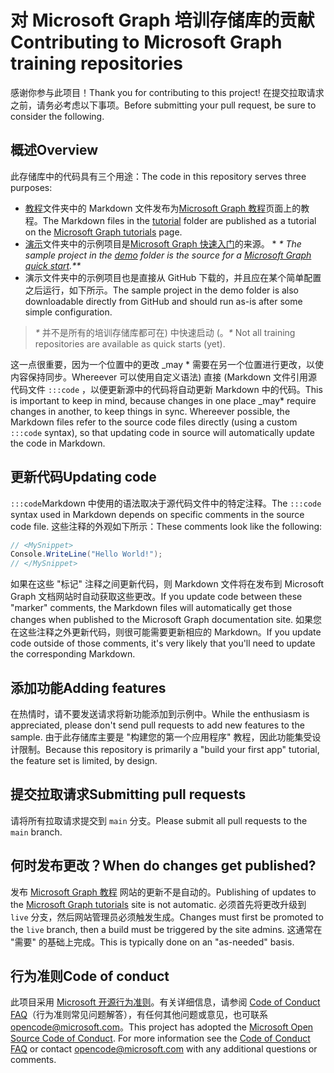 # <a name="contributing-to-microsoft-graph-training-repositories"></a><span data-ttu-id="6d931-101">对 Microsoft Graph 培训存储库的贡献</span><span class="sxs-lookup"><span data-stu-id="6d931-101">Contributing to Microsoft Graph training repositories</span></span>

<span data-ttu-id="6d931-102">感谢你参与此项目！</span><span class="sxs-lookup"><span data-stu-id="6d931-102">Thank you for contributing to this project!</span></span> <span data-ttu-id="6d931-103">在提交拉取请求之前，请务必考虑以下事项。</span><span class="sxs-lookup"><span data-stu-id="6d931-103">Before submitting your pull request, be sure to consider the following.</span></span>

## <a name="overview"></a><span data-ttu-id="6d931-104">概述</span><span class="sxs-lookup"><span data-stu-id="6d931-104">Overview</span></span>

<span data-ttu-id="6d931-105">此存储库中的代码具有三个用途：</span><span class="sxs-lookup"><span data-stu-id="6d931-105">The code in this repository serves three purposes:</span></span>

- <span data-ttu-id="6d931-106">[教程](/tutorial)文件夹中的 Markdown 文件发布为[Microsoft Graph 教程](https://docs.microsoft.com/graph/tutorials)页面上的教程。</span><span class="sxs-lookup"><span data-stu-id="6d931-106">The Markdown files in the [tutorial](/tutorial) folder are published as a tutorial on the [Microsoft Graph tutorials](https://docs.microsoft.com/graph/tutorials) page.</span></span>
- <span data-ttu-id="6d931-107">[演示](/demo)文件夹中的示例项目是[Microsoft Graph 快速入门](https://developer.microsoft.com/graph/quick-start)的来源。 \* *\** _</span><span class="sxs-lookup"><span data-stu-id="6d931-107">The sample project in the [demo](/demo) folder is the source for a [Microsoft Graph quick start](https://developer.microsoft.com/graph/quick-start).\**\**_</span></span>
- <span data-ttu-id="6d931-108">演示文件夹中的示例项目也是直接从 GitHub 下载的，并且应在某个简单配置之后运行，如下所示。</span><span class="sxs-lookup"><span data-stu-id="6d931-108">The sample project in the demo folder is also downloadable directly from GitHub and should run as-is after some simple configuration.</span></span>

> <span data-ttu-id="6d931-109">_*\**_ 并不是所有的培训存储库都可在) 中快速启动 (。</span><span class="sxs-lookup"><span data-stu-id="6d931-109">_*\**_ Not all training repositories are available as quick starts (yet).</span></span>

<span data-ttu-id="6d931-110">这一点很重要，因为一个位置中的更改 _may \* 需要在另一个位置进行更改，以使内容保持同步。Whereever 可以使用自定义语法) 直接 (Markdown 文件引用源代码文件 `:::code` ，以便更新源中的代码将自动更新 Markdown 中的代码。</span><span class="sxs-lookup"><span data-stu-id="6d931-110">This is important to keep in mind, because changes in one place _may\* require changes in another, to keep things in sync. Whereever possible, the Markdown files refer to the source code files directly (using a custom `:::code` syntax), so that updating code in source will automatically update the code in Markdown.</span></span>

## <a name="updating-code"></a><span data-ttu-id="6d931-111">更新代码</span><span class="sxs-lookup"><span data-stu-id="6d931-111">Updating code</span></span>

<span data-ttu-id="6d931-112">`:::code`Markdown 中使用的语法取决于源代码文件中的特定注释。</span><span class="sxs-lookup"><span data-stu-id="6d931-112">The `:::code` syntax used in Markdown depends on specific comments in the source code file.</span></span> <span data-ttu-id="6d931-113">这些注释的外观如下所示：</span><span class="sxs-lookup"><span data-stu-id="6d931-113">These comments look like the following:</span></span>

```csharp
// <MySnippet>
Console.WriteLine("Hello World!");
// </MySnippet>
```

<span data-ttu-id="6d931-114">如果在这些 "标记" 注释之间更新代码，则 Markdown 文件将在发布到 Microsoft Graph 文档网站时自动获取这些更改。</span><span class="sxs-lookup"><span data-stu-id="6d931-114">If you update code between these "marker" comments, the Markdown files will automatically get those changes when published to the Microsoft Graph documentation site.</span></span> <span data-ttu-id="6d931-115">如果您在这些注释之外更新代码，则很可能需要更新相应的 Markdown。</span><span class="sxs-lookup"><span data-stu-id="6d931-115">If you update code outside of those comments, it's very likely that you'll need to update the corresponding Markdown.</span></span>

## <a name="adding-features"></a><span data-ttu-id="6d931-116">添加功能</span><span class="sxs-lookup"><span data-stu-id="6d931-116">Adding features</span></span>

<span data-ttu-id="6d931-117">在热情时，请不要发送请求将新功能添加到示例中。</span><span class="sxs-lookup"><span data-stu-id="6d931-117">While the enthusiasm is appreciated, please don't send pull requests to add new features to the sample.</span></span> <span data-ttu-id="6d931-118">由于此存储库主要是 "构建您的第一个应用程序" 教程，因此功能集受设计限制。</span><span class="sxs-lookup"><span data-stu-id="6d931-118">Because this repository is primarily a "build your first app" tutorial, the feature set is limited, by design.</span></span>

## <a name="submitting-pull-requests"></a><span data-ttu-id="6d931-119">提交拉取请求</span><span class="sxs-lookup"><span data-stu-id="6d931-119">Submitting pull requests</span></span>

<span data-ttu-id="6d931-120">请将所有拉取请求提交到 `main` 分支。</span><span class="sxs-lookup"><span data-stu-id="6d931-120">Please submit all pull requests to the `main` branch.</span></span>

## <a name="when-do-changes-get-published"></a><span data-ttu-id="6d931-121">何时发布更改？</span><span class="sxs-lookup"><span data-stu-id="6d931-121">When do changes get published?</span></span>

<span data-ttu-id="6d931-122">发布 [Microsoft Graph 教程](https://docs.microsoft.com/graph/tutorials) 网站的更新不是自动的。</span><span class="sxs-lookup"><span data-stu-id="6d931-122">Publishing of updates to the [Microsoft Graph tutorials](https://docs.microsoft.com/graph/tutorials) site is not automatic.</span></span> <span data-ttu-id="6d931-123">必须首先将更改升级到 `live` 分支，然后网站管理员必须触发生成。</span><span class="sxs-lookup"><span data-stu-id="6d931-123">Changes must first be promoted to the `live` branch, then a build must be triggered by the site admins.</span></span> <span data-ttu-id="6d931-124">这通常在 "需要" 的基础上完成。</span><span class="sxs-lookup"><span data-stu-id="6d931-124">This is typically done on an "as-needed" basis.</span></span>

## <a name="code-of-conduct"></a><span data-ttu-id="6d931-125">行为准则</span><span class="sxs-lookup"><span data-stu-id="6d931-125">Code of conduct</span></span>

<span data-ttu-id="6d931-p106">此项目采用 [Microsoft 开源行为准则](https://opensource.microsoft.com/codeofconduct/)。有关详细信息，请参阅 [Code of Conduct FAQ](https://opensource.microsoft.com/codeofconduct/faq/)（行为准则常见问题解答），有任何其他问题或意见，也可联系 [opencode@microsoft.com](mailto:opencode@microsoft.com)。</span><span class="sxs-lookup"><span data-stu-id="6d931-p106">This project has adopted the [Microsoft Open Source Code of Conduct](https://opensource.microsoft.com/codeofconduct/). For more information see the [Code of Conduct FAQ](https://opensource.microsoft.com/codeofconduct/faq/) or contact [opencode@microsoft.com](mailto:opencode@microsoft.com) with any additional questions or comments.</span></span>

